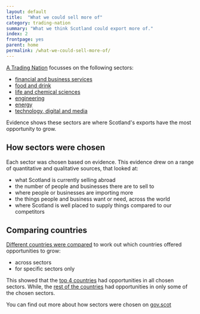 ```yaml
---
layout: default
title:  "What we could sell more of"
category: trading-nation
summary: "What we think Scotland could export more of."
index: 2
frontpage: yes
parent: home
permalink: /what-we-could-sell-more-of/
---
```


[A Trading Nation](https://www.gov.scot/publications/scotland-a-trading-nation/) focusses on the following sectors:

*	[financial and business services](https://tradingnation.mygov.scot/sectors/financial-and-business-services/)
*	[food and drink](https://tradingnation.mygov.scot/sectors/food-and-drink/)  
*	[life and chemical sciences](https://tradingnation.mygov.scot/sectors/life-and-chemical-sciences/)  
*	[engineering](https://tradingnation.mygov.scot/sectors/engineering-and-advanced-manufacturing/)  
*	[energy](https://tradingnation.mygov.scot/sectors/energy/)  
*	[technology, digital and media](https://tradingnation.mygov.scot/sectors/technology-digital-and-media/)

Evidence shows these sectors are where Scotland's exports have the most opportunity to grow.

## How sectors were chosen
Each sector was chosen based on evidence. This evidence drew on a range of quantitative and qualitative sources, that looked at:

* what Scotland is currently selling abroad
* the number of people and businesses there are to sell to
* where people or businesses are importing more
* the things people and business want or need, across the world
* where Scotland is well placed to supply things compared to our competitors

## Comparing countries
[Different countries were compared](https://tradingnation.mygov.scot/country-profiles/) to work out which countries offered opportunities to grow:

* across sectors
* for specific sectors only

This showed that the [top 4 countries](https://tradingnation.mygov.scot/where-we-could-sell-more/) had opportunities in all chosen sectors. While, the [rest of the countries](https://tradingnation.mygov.scot/where-we-could-sell-more/) had opportunities in only some of the chosen sectors.


You can find out more about how sectors were chosen on [gov.scot](https://www.gov.scot/publications/scotland-a-trading-nation/)
